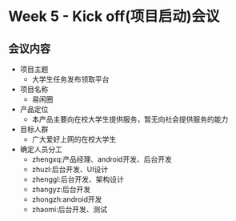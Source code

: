 <h1>Week 5 - Kick off(项目启动)会议</h1>
<h2>会议内容</h2>

- 项目主题
    - 大学生任务发布领取平台
- 项目名称
    - 易闲圈
- 产品定位
    - 本产品主要向在校大学生提供服务，暂无向社会提供服务的能力
- 目标人群
    - 广大爱好上网的在校大学生
- 确定人员分工
    - zhengxq:产品经理、android开发、后台开发
    - zhuzl:后台开发、UI设计
    - zhenggl:后台开发、架构设计
    - zhangyz:后台开发
    - zhongzh:android开发
    - zhaomi:后台开发、测试